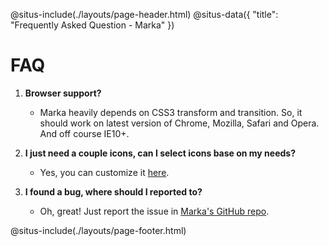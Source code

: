 
@situs-include(./layouts/page-header.html)
@situs-data({
    "title": "Frequently Asked Question - Marka"
})

FAQ
===

1. **Browser support?**
	- Marka heavily depends on CSS3 transform and transition.
	So, it should work on latest version of Chrome, Mozilla, Safari
	and Opera. And off course IE10+.

3. **I just need a couple icons, can I select icons base on my needs?**
	- Yes, you can customize it [here](./customize.html).

2. **I found a bug, where should I reported to?**
	- Oh, great! Just report the issue in [Marka's GitHub repo](https://github.com/fians/marka/issues).
    
@situs-include(./layouts/page-footer.html)